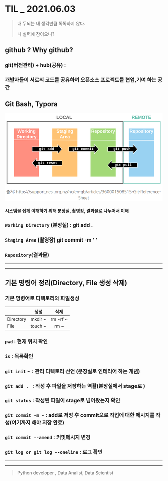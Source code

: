 # TIL  _ 2021.06.03 

> 내 두뇌는 내 생각만큼 똑똑하지 않다.  
>
> 니 실력에 잠이오니? 



## github ? Why github? 

### git(버전관리) + hub(공유) : 

### 개발자들이 서로의 코드를 공유하며 오픈소스 프로젝트를 협업,기여 하는 공간



## Git Bash, Typora 

![image-20210604233438362](20210603.assets/image-20210604233438362.png)

####  시스템을 쉽게 이해하기 위해 분장실, 촬영장, 결과물로 나누어서 이해

### ``Working Directory`` (분장실) : git add . 

### ``Staging Area`` (촬영장) git commit -m ' '

### ``Repository``(결과물)

---

---



## 기본 명령어 정리(Directory, File 생성 삭제)

### 기본 명령어로 디렉토리와 파일생성

|           |  생성   |   삭제   |
| --------- | :-----: | :------: |
| Directory | mkdir ~ | rm -rf ~ |
| File      | touch ~ |   rm ~   |

### ``pwd`` : 현재 위치 확인

### ``is`` : 목록확인

### ``git init``  ~ : 관리 디렉토리 선언 (분장실로 인테리어 하는 개념)

### ``git add . `` :  작성 후 파일을 저장하는 역활(분장실에서 stage로 )

### ``git status`` : 작성된 파일이 stage로 넘어왔는지 확인

### ``git commit -m ~`` : add로 저장 후 commit으로 작업에 대한 메시지를 작성(여기까지 해야 저장 완료)

### ``git commit --amend`` : 커밋메시지 변경

### ``git log or git log --oneline``  :  로그 확인

---

---

> Python developer , Data Analist, Data Scientist